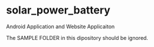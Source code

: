 # solar_power_battery
Android Application and Website Applicaiton



The SAMPLE FOLDER in this dipository should be ignored. 
